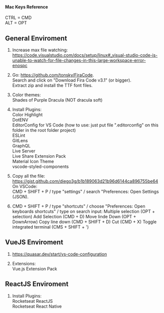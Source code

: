 #### Mac Keys Reference
CTRL = CMD  
ALT = OPT

General Enviroment
------------------

1. Increase max file watching: https://code.visualstudio.com/docs/setup/linux#_visual-studio-code-is-unable-to-watch-for-file-changes-in-this-large-workspace-error-enospc

2. Go: https://github.com/tonsky/FiraCode.  
Search and click on "Download Fira Code v3.1" (or bigger).  
Extract zip and install the TTF font files.

3. Color themes:  
Shades of Purple
Dracula (NOT dracula soft)

4. Install Plugins:  
Color Highlight  
DotENV  
EditorConfig for VS Code (how to use: just put file ".editorconfig" on this folder in the root folder project)  
ESLint  
GitLens  
GraphQL  
Live Server  
Live Share Extension Pack  
Material Icon Theme  
vscode-styled-components  

5. Copy all the file: https://gist.github.com/diego3g/b1b189063d21b96d6144ca896755be64  
On VSCode:  
CMD + SHIFT + P / type "settings" / search "Preferences: Open Settings (JSON).  

6. CMD + SHIFT + P / type "shortcuts" / choose "Preferences: Open keyboards shortcuts" / type on search input:
Multiple selection (OPT + selection)
Add Selection (CMD + D)
Move linde Down (OPT + DownArrow)
Copy line down (CMD + SHIFT + D)
Cut (CMD + X)
Toggle integrated terminal (CMS + SHIFT + ')


VueJS Enviroment
----------------

1. https://quasar.dev/start/vs-code-configuration  

2. Extensions:  
Vue.js Extension Pack


ReactJS Enviroment
------------------
1. Install Plugins:  
Rocketseat ReactJS  
Rocketseat React Native  

